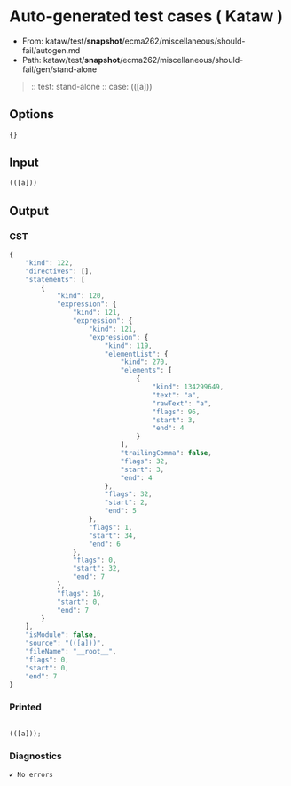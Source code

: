 # Auto-generated test cases ( Kataw )
- From: kataw/test/__snapshot__/ecma262/miscellaneous/should-fail/autogen.md
- Path: kataw/test/__snapshot__/ecma262/miscellaneous/should-fail/gen/stand-alone
> :: test: stand-alone
> :: case: (([a]))
## Options

`````js
{}
`````
## Input

`````js
(([a]))
`````
## Output

### CST

```javascript
{
    "kind": 122,
    "directives": [],
    "statements": [
        {
            "kind": 120,
            "expression": {
                "kind": 121,
                "expression": {
                    "kind": 121,
                    "expression": {
                        "kind": 119,
                        "elementList": {
                            "kind": 270,
                            "elements": [
                                {
                                    "kind": 134299649,
                                    "text": "a",
                                    "rawText": "a",
                                    "flags": 96,
                                    "start": 3,
                                    "end": 4
                                }
                            ],
                            "trailingComma": false,
                            "flags": 32,
                            "start": 3,
                            "end": 4
                        },
                        "flags": 32,
                        "start": 2,
                        "end": 5
                    },
                    "flags": 1,
                    "start": 34,
                    "end": 6
                },
                "flags": 0,
                "start": 32,
                "end": 7
            },
            "flags": 16,
            "start": 0,
            "end": 7
        }
    ],
    "isModule": false,
    "source": "(([a]))",
    "fileName": "__root__",
    "flags": 0,
    "start": 0,
    "end": 7
}
```

### Printed

```javascript

(([a]));
```

### Diagnostics

```javascript
✔ No errors
```

